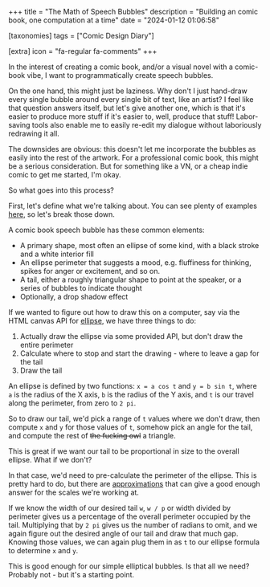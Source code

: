 +++
title = "The Math of Speech Bubbles"
description = "Building an comic book, one computation at a time"
date = "2024-01-12 01:06:58"

[taxonomies]
tags = ["Comic Design Diary"]

[extra]
icon = "fa-regular fa-comments"
+++

In the interest of creating a comic book, and/or a visual novel with a comic-book vibe,
I want to programmatically create speech bubbles.

On the one hand, this might just be laziness.
Why don't I just hand-draw every single bubble around every single bit of text, like an artist?
I feel like that question answers itself, but let's give another one,
which is that it's easier to produce more stuff if it's easier to, well, produce that stuff!
Labor-saving tools also enable me to easily re-edit my dialogue without laboriously redrawing it all.

The downsides are obvious: this doesn't let me incorporate the bubbles as easily into the
rest of the artwork. For a professional comic book, this might be a serious consideration.
But for something like a VN, or a cheap indie comic to get me started, I'm okay.

So what goes into this process?

<!-- more -->

First, let's define what we're talking about.
You can see plenty of examples [here](https://clipart-library.com/free/transparent-comic-bubble.html),
so let's break those down.

A comic book speech bubble has these common elements:

- A primary shape, most often an ellipse of some kind, with a black stroke and a white interior fill
- An ellipse perimeter that suggests a mood, e.g. fluffiness for thinking, spikes for anger or excitement, and so on.
- A tail, either a roughly triangular shape to point at the speaker, or a series of bubbles to indicate thought
- Optionally, a drop shadow effect

If we wanted to figure out how to draw this on a computer,
say via the HTML canvas API for [ellipse](https://developer.mozilla.org/en-US/docs/Web/API/CanvasRenderingContext2D/ellipse),
we have three things to do:

1. Actually draw the ellipse via some provided API, but don't draw the entire perimeter
2. Calculate where to stop and start the drawing - where to leave a gap for the tail
3. Draw the tail

An ellipse is defined by two functions: `x = a cos t` and `y = b sin t`,
where `a` is the radius of the X axis, `b` is the radius of the Y axis,
and `t` is our travel along the perimeter, from zero to `2 pi`.

So to draw our tail, we'd pick a range of `t` values where we don't draw,
then compute `x` and `y` for those values of `t`,
somehow pick an angle for the tail, and compute the rest of ~~the fucking owl~~ a triangle.

This is great if we want our tail to be proportional in size to the overall ellipse.
What if we don't?

In that case, we'd need to pre-calculate the perimeter of the ellipse.
This is pretty hard to do, but there are [approximations](https://www.mathsisfun.com/geometry/ellipse-perimeter.html)
that can give a good enough answer for the scales we're working at.

If we know the width of our desired tail `w`, `w / p` or width divided by perimeter
gives us a percentage of the overall perimeter occupied by the tail.
Multiplying that by `2 pi` gives us the number of radians to omit,
and we again figure out the desired angle of our tail and draw that much gap.
Knowing those values, we can again plug them in as `t` to our ellipse formula
to determine `x` and `y`.

This is good enough for our simple elliptical bubbles.
Is that all we need? Probably not - but it's a starting point.